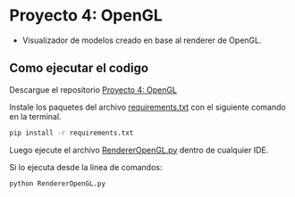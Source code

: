 # Proyecto 4: OpenGL

- Visualizador de modelos creado en base al renderer de OpenGL.

## Como ejecutar el codigo

Descargue el repositorio [Proyecto 4: OpenGL](https://github.com/juanferdeleon/Proyecto-4-OpenGL)

Instale los paquetes del archivo [requirements.txt](/requirements.txt) con el siguiente comando en la terminal.

```bash
pip install -r requirements.txt
```

Luego ejecute el archivo [RendererOpenGL.py](/RendererOpenGL.py) dentro de cualquier IDE.

Si lo ejecuta desde la linea de comandos:

```bash
python RendererOpenGL.py
```
